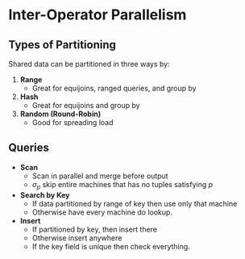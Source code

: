 #  Inter-Operator Parallelism

## Types of Partitioning

Shared data can be partitioned in three ways by:

1. **Range**
    * Great for equijoins, ranged queries, and group by
2. **Hash**
    * Great for equijoins and group by
3. **Random (Round-Robin)**
    * Good for spreading load

## Queries

* **Scan**
    * Scan in parallel and merge before output
    * $\sigma_p$ skip entire machines that has no tuples satisfying $p$
* **Search by Key**
    * If data partitioned by range of key then use only that machine
    * Otherwise have every machine do lookup.
* **Insert**
    * If partitioned by key, then insert there
    * Otherwise insert anywhere
    * If the key field is unique then check everything.